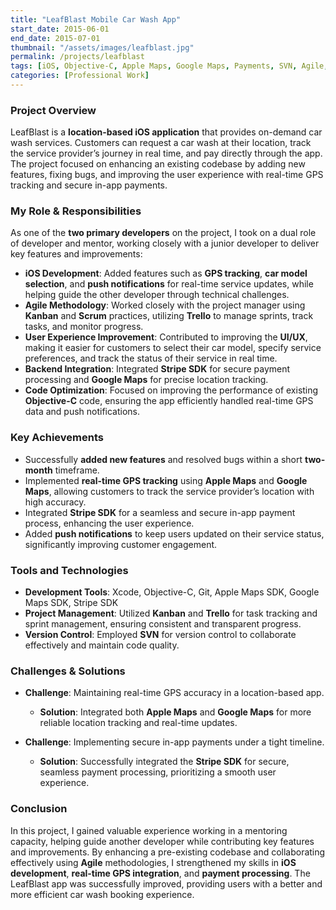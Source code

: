 ```yaml
---
title: "LeafBlast Mobile Car Wash App"  
start_date: 2015-06-01  
end_date: 2015-07-01  
thumbnail: "/assets/images/leafblast.jpg"  
permalink: /projects/leafblast  
tags: [iOS, Objective-C, Apple Maps, Google Maps, Payments, SVN, Agile, Kanban, Trello]  
categories: [Professional Work]  
---
```


### Project Overview
LeafBlast is a **location-based iOS application** that provides on-demand car wash services. Customers can request a car wash at their location, track the service provider’s journey in real time, and pay directly through the app. The project focused on enhancing an existing codebase by adding new features, fixing bugs, and improving the user experience with real-time GPS tracking and secure in-app payments.

### My Role & Responsibilities
As one of the **two primary developers** on the project, I took on a dual role of developer and mentor, working closely with a junior developer to deliver key features and improvements:
- **iOS Development**: Added features such as **GPS tracking**, **car model selection**, and **push notifications** for real-time service updates, while helping guide the other developer through technical challenges.
- **Agile Methodology**: Worked closely with the project manager using **Kanban** and **Scrum** practices, utilizing **Trello** to manage sprints, track tasks, and monitor progress.
- **User Experience Improvement**: Contributed to improving the **UI/UX**, making it easier for customers to select their car model, specify service preferences, and track the status of their service in real time.
- **Backend Integration**: Integrated **Stripe SDK** for secure payment processing and **Google Maps** for precise location tracking.
- **Code Optimization**: Focused on improving the performance of existing **Objective-C** code, ensuring the app efficiently handled real-time GPS data and push notifications.

### Key Achievements
- Successfully **added new features** and resolved bugs within a short **two-month** timeframe.
- Implemented **real-time GPS tracking** using **Apple Maps** and **Google Maps**, allowing customers to track the service provider’s location with high accuracy.
- Integrated **Stripe SDK** for a seamless and secure in-app payment process, enhancing the user experience.
- Added **push notifications** to keep users updated on their service status, significantly improving customer engagement.

### Tools and Technologies
- **Development Tools**: Xcode, Objective-C, Git, Apple Maps SDK, Google Maps SDK, Stripe SDK
- **Project Management**: Utilized **Kanban** and **Trello** for task tracking and sprint management, ensuring consistent and transparent progress.
- **Version Control**: Employed **SVN** for version control to collaborate effectively and maintain code quality.

### Challenges & Solutions
- **Challenge**: Maintaining real-time GPS accuracy in a location-based app.
  - **Solution**: Integrated both **Apple Maps** and **Google Maps** for more reliable location tracking and real-time updates.

- **Challenge**: Implementing secure in-app payments under a tight timeline.
  - **Solution**: Successfully integrated the **Stripe SDK** for secure, seamless payment processing, prioritizing a smooth user experience.

### Conclusion
In this project, I gained valuable experience working in a mentoring capacity, helping guide another developer while contributing key features and improvements. By enhancing a pre-existing codebase and collaborating effectively using **Agile** methodologies, I strengthened my skills in **iOS development**, **real-time GPS integration**, and **payment processing**. The LeafBlast app was successfully improved, providing users with a better and more efficient car wash booking experience.
